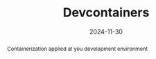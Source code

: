 ---
title: "Devcontainers"
abstract: Containerization applied at you development environment
link: "https://gdg.community.dev/events/details/google-gdg-basilicata-presents-devfest-basilicata-2024/"
date: 2024-11-30
name: "Devfest Basilicata 2024"
img: "../../assets/events/24-11-30-devfest-basilicata.png"
---